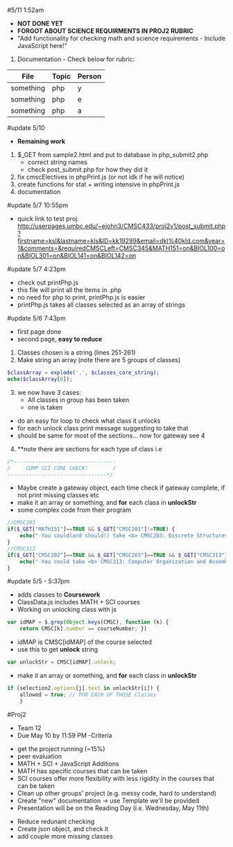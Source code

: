 #5/11 1:52am
- **NOT DONE YET**
- **FORGOT ABOUT SCIENCE REQUIRMENTS IN PROJ2 RUBRIC**
- "Add functionality for checking math and science requirements - Include JavaScript here!"
1. Documentation - Check below for rubric:


| File | Topic | Person |
| --- | --- | --- |
| something | php | y  |
| something | php | e  |
| something | php | a  |


#update 5/10
- **Remaining work**
1. $_GET from sample2.html and put to database in php_submit2.php
	- correct string names
	- check post_submit.php for how they did it
2. fix cmscElectives in phpPrint.js (or not idk if he will notice)
3. create functions for stat + writing intensive in phpPrint.js
4. documentation

#update 5/7 10:55pm
- quick link to test proj:
http://userpages.umbc.edu/~ejohn3/CMSC433/proj2v1/post_submit.php?firstname=ksl&lastname=kls&ID=kk19299&email=dkl%40kld.com&year=1&comments=&requiredCMSCLeft=CMSC345&MATH151=on&BIOL100=on&BIOL301=on&BIOL141=on&BIOL142=on

#update 5/7 4:23pm
- check out printPhp.js
- this file will print all the items in .php
- no need for php to print, printPhp.js is easier
- printPhp.js takes all classes selected as an array of strings

#update 5/6 7:43pm
- first page done
- second page, **easy to reduce**
1. Classes chosen is a string (lines 251-261)
2. Make string an array (note there are 5 groups of classes)
```php
$classArray = explode(',', $classes_core_string);
echo($classArray[0]);
```
3. we now have 3 cases:
	- All classes in group has been taken
	- one is taken
- do an easy for loop to check what class it unlocks
- for each unlock class print message suggesting to take that
- should be same for most of the sections... now for gateway see 4
4. **note there are sections for each type of class i.e
```php
/*---------------------------------
/     COMP SCI CORE CHECK!        /
--------------------------------*/
```
- Maybe create a gateway object, each time check if gateway complete, if not print missing classes etc
- make it an array or something, and **for** each class in **unlockStr**
- some complex code from their program
```php
//CMSC203
if($_GET["MATH151"]==TRUE && $_GET["CMSC203"]!=TRUE) {
	echo("-You could(and should!) take <b> CMSC203: Discrete Structures</b><br>");
}
//CMSC313
if($_GET["CMSC202"]==TRUE && $_GET["CMSC203"]==TRUE && $_GET["CMSC313"]!=TRUE) {
	echo("-You could take <b> CMSC313: Computer Organization and Assembly Language Programming</b><br>");
}
```


#update 5/5 - 5:37pm
- adds classes to **Coursework**
- ClassData.js includes MATH + SCI courses
- Working on unlocking class with js
```javascript
var idMAP = $.grep(Object.keys(CMSC), function (k) { 
	return CMSC[k].number == courseNumber; })
```
- idMAP is CMSC[idMAP] of the course selected
- use this to get **unlock** string
```javascript
var unlockStr = CMSC[idMAP].unlock;
```
- make it an array or something, and **for** each class in **unlockStr**
```javascript
if (selection2.options[j].text in unlockStr[i]) {
	allowed = true;	// FOR EACH OF THOSE Classes
	}
```


#Proj2
- Team 12
- Due May 10 by 11:59 PM
-Criteria
 * get the project running (~15%)
 * peer evaluation
 * MATH + SCI + JavaScript Additions 
 * MATH has specific courses that can be taken
 * SCI courses offer more flexibility with less rigidity in the courses that can be taken
 * Clean up other groups' project (e.g. messy code, hard to understand)
 * Create "new" documentation -> use Template we'll be provided
 * Presentation will be on the Reading Day (i.e. Wednesday, May 11th)
 - Reduce redunant checking
 - Create json object, and check it
 - add couple more missing classes
